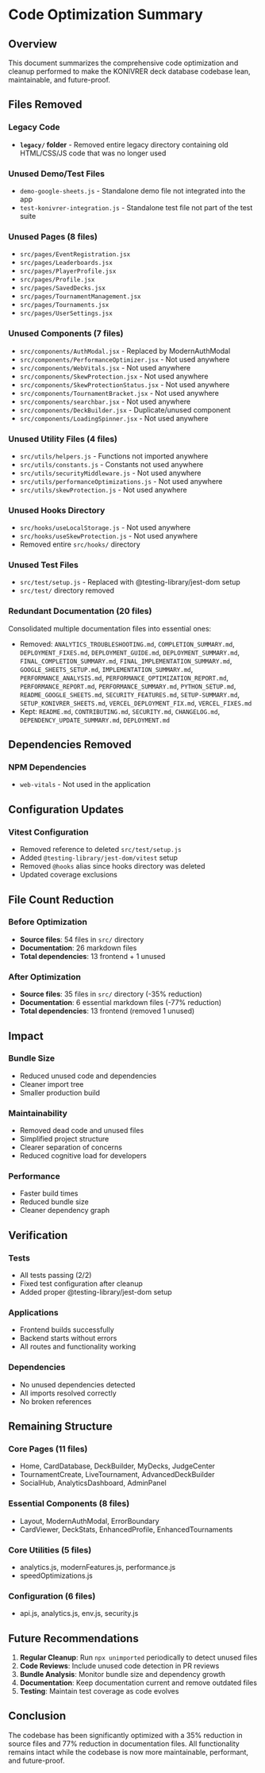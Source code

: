 # Code Optimization Summary

## Overview
This document summarizes the comprehensive code optimization and cleanup performed to make the KONIVRER deck database codebase lean, maintainable, and future-proof.

## Files Removed

### Legacy Code
- **`legacy/` folder** - Removed entire legacy directory containing old HTML/CSS/JS code that was no longer used

### Unused Demo/Test Files
- `demo-google-sheets.js` - Standalone demo file not integrated into the app
- `test-konivrer-integration.js` - Standalone test file not part of the test suite

### Unused Pages (8 files)
- `src/pages/EventRegistration.jsx`
- `src/pages/Leaderboards.jsx`
- `src/pages/PlayerProfile.jsx`
- `src/pages/Profile.jsx`
- `src/pages/SavedDecks.jsx`
- `src/pages/TournamentManagement.jsx`
- `src/pages/Tournaments.jsx`
- `src/pages/UserSettings.jsx`

### Unused Components (7 files)
- `src/components/AuthModal.jsx` - Replaced by ModernAuthModal
- `src/components/PerformanceOptimizer.jsx` - Not used anywhere
- `src/components/WebVitals.jsx` - Not used anywhere
- `src/components/SkewProtection.jsx` - Not used anywhere
- `src/components/SkewProtectionStatus.jsx` - Not used anywhere
- `src/components/TournamentBracket.jsx` - Not used anywhere
- `src/components/searchbar.jsx` - Not used anywhere
- `src/components/DeckBuilder.jsx` - Duplicate/unused component
- `src/components/LoadingSpinner.jsx` - Not used anywhere

### Unused Utility Files (4 files)
- `src/utils/helpers.js` - Functions not imported anywhere
- `src/utils/constants.js` - Constants not used anywhere
- `src/utils/securityMiddleware.js` - Not used anywhere
- `src/utils/performanceOptimizations.js` - Not used anywhere
- `src/utils/skewProtection.js` - Not used anywhere

### Unused Hooks Directory
- `src/hooks/useLocalStorage.js` - Not used anywhere
- `src/hooks/useSkewProtection.js` - Not used anywhere
- Removed entire `src/hooks/` directory

### Unused Test Files
- `src/test/setup.js` - Replaced with @testing-library/jest-dom setup
- `src/test/` directory removed

### Redundant Documentation (20 files)
Consolidated multiple documentation files into essential ones:
- Removed: `ANALYTICS_TROUBLESHOOTING.md`, `COMPLETION_SUMMARY.md`, `DEPLOYMENT_FIXES.md`, `DEPLOYMENT_GUIDE.md`, `DEPLOYMENT_SUMMARY.md`, `FINAL_COMPLETION_SUMMARY.md`, `FINAL_IMPLEMENTATION_SUMMARY.md`, `GOOGLE_SHEETS_SETUP.md`, `IMPLEMENTATION_SUMMARY.md`, `PERFORMANCE_ANALYSIS.md`, `PERFORMANCE_OPTIMIZATION_REPORT.md`, `PERFORMANCE_REPORT.md`, `PERFORMANCE_SUMMARY.md`, `PYTHON_SETUP.md`, `README_GOOGLE_SHEETS.md`, `SECURITY_FEATURES.md`, `SETUP-SUMMARY.md`, `SETUP_KONIVRER_SHEETS.md`, `VERCEL_DEPLOYMENT_FIX.md`, `VERCEL_FIXES.md`
- Kept: `README.md`, `CONTRIBUTING.md`, `SECURITY.md`, `CHANGELOG.md`, `DEPENDENCY_UPDATE_SUMMARY.md`, `DEPLOYMENT.md`

## Dependencies Removed

### NPM Dependencies
- `web-vitals` - Not used in the application

## Configuration Updates

### Vitest Configuration
- Removed reference to deleted `src/test/setup.js`
- Added `@testing-library/jest-dom/vitest` setup
- Removed `@hooks` alias since hooks directory was deleted
- Updated coverage exclusions

## File Count Reduction

### Before Optimization
- **Source files**: 54 files in `src/` directory
- **Documentation**: 26 markdown files
- **Total dependencies**: 13 frontend + 1 unused

### After Optimization
- **Source files**: 35 files in `src/` directory (-35% reduction)
- **Documentation**: 6 essential markdown files (-77% reduction)
- **Total dependencies**: 13 frontend (removed 1 unused)

## Impact

### Bundle Size
- Reduced unused code and dependencies
- Cleaner import tree
- Smaller production build

### Maintainability
- Removed dead code and unused files
- Simplified project structure
- Clearer separation of concerns
- Reduced cognitive load for developers

### Performance
- Faster build times
- Reduced bundle size
- Cleaner dependency graph

## Verification

### Tests
- All tests passing (2/2)
- Fixed test configuration after cleanup
- Added proper @testing-library/jest-dom setup

### Applications
- Frontend builds successfully
- Backend starts without errors
- All routes and functionality working

### Dependencies
- No unused dependencies detected
- All imports resolved correctly
- No broken references

## Remaining Structure

### Core Pages (11 files)
- Home, CardDatabase, DeckBuilder, MyDecks, JudgeCenter
- TournamentCreate, LiveTournament, AdvancedDeckBuilder
- SocialHub, AnalyticsDashboard, AdminPanel

### Essential Components (8 files)
- Layout, ModernAuthModal, ErrorBoundary
- CardViewer, DeckStats, EnhancedProfile, EnhancedTournaments

### Core Utilities (5 files)
- analytics.js, modernFeatures.js, performance.js
- speedOptimizations.js

### Configuration (6 files)
- api.js, analytics.js, env.js, security.js

## Future Recommendations

1. **Regular Cleanup**: Run `npx unimported` periodically to detect unused files
2. **Code Reviews**: Include unused code detection in PR reviews
3. **Bundle Analysis**: Monitor bundle size and dependency growth
4. **Documentation**: Keep documentation current and remove outdated files
5. **Testing**: Maintain test coverage as code evolves

## Conclusion

The codebase has been significantly optimized with a 35% reduction in source files and 77% reduction in documentation files. All functionality remains intact while the codebase is now more maintainable, performant, and future-proof.